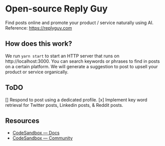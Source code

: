 # Open-source Reply Guy

Find posts online and promote your product / service naturally using AI.
Reference: https://replyguy.com

## How does this work?

We run `yarn start` to start an HTTP server that runs on http://localhost:3000. You can search keywords or phrases to find in posts on a certain platform. We will generate a suggestion to post to upsell your product or service organically.

## ToDO
[]  Respond to post using a dedicated profile.
[x] Implement key word retrieval for Twitter posts, Linkedin posts, & Reddit posts.

## Resources

- [CodeSandbox — Docs](https://codesandbox.io/docs)
- [CodeSandbox — Community](https://codesandbox.community)
